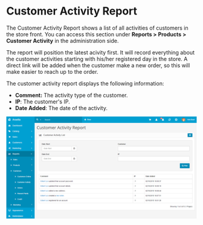 Customer Activity Report
======================

The Customer Activity Report shows a list of all activities of customers in the store front. You can access this section under **Reports > Products > Customer Activity** in the administration side.

The report will position the latest acivity first. It will record everything about the customer activities starting with his/her registered day in the store. A direct link will be added when the customer make a new order, so this will make easier to reach up to the order.

The customer activity report displays the following information:

- **Comment:** The activity type of the customer.
- **IP**: The customer's IP.
- **Date Added**: The date of the activity.

![customer activity report](_images/customer-activity-report.png)
